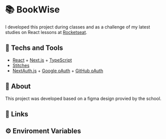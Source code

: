 # 📚 BookWise
I developed this project during classes and as a challenge of my latest studies on React lessons at [Rocketseat](https://www.rocketseat.com.br).

<!-- <br>

<p align="center">
  <img alt="BookWise Project Preview" src="https://github.com/rcrdk/book-wise/blob/main/public/preview.jpg?raw=true" width="100%" />
</p> -->

## 🚀 Techs and Tools

- [React](https://reactjs.org) + [Next.js](https://nextjs.org/) + [TypeScript](https://www.typescriptlang.org/)
- [Stitches](https://stitches.dev)
- [NextAuth.js](https://next-auth.js.org/) + [Google oAuth](https://developers.google.com/identity/protocols/oauth2) + [GitHub oAuth](https://docs.github.com/en/apps/oauth-apps/building-oauth-apps/authorizing-oauth-apps)
<!-- - PostgreSQL + [Prisma](https://www.prisma.io/) + [Neon](https://neon.tech/) -->

## 🎨 About 

This project was developed based on a figma design provied by the school.
<!-- The main practice was to code a full-stack free time scheduling app. On the app the client signup and at the end of process it's provied a exclusive scheduling link where users can schedule an appointment on available times. -->

<!-- Technologies -->
<!-- Project Flow -->

## 🔗 Links

<!-- - [Design / Figma](https://www.figma.com/file/7YqU1dK7nzH7xw5hTosJ2w/Aula-%2B-Desafio---Ignite-Call?type=design&node-id=0%3A1&mode=design&t=x1lT1szFO8DXamn4-1)
- [Deploy](https://ignite-call-self-phi.vercel.app) -->

## ⚙️ Enviroment Variables

<!-- ```shell
# Database PostgreSQL
DATABASE_URL=""
DATABASE_DIRECT_URL=""
``` -->
